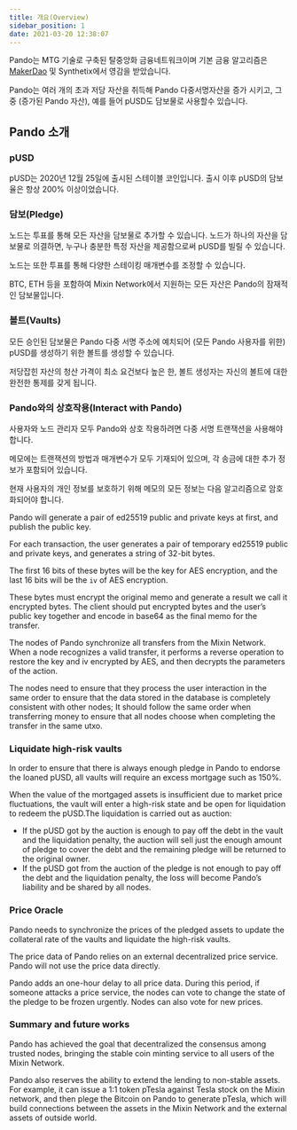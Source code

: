 ```yaml
---
title: 개요(Overview)
sidebar_position: 1
date: 2021-03-20 12:38:07
---
```


Pando는 MTG 기술로 구축된 탈중앙화 금융네트워크이며 기본 금융 알고리즘은 [MakerDao](https://makerdao.com) 및 Synthetix에서 영감을 받았습니다.

Pando는 여러 개의 초과 저당 자산을 취득해 Pando 다중서명자산을 증가 시키고, 그중 (증가된 Pando 자산), 예를 들어 pUSD도 담보물로 사용할수 있습니다.

## Pando 소개

### pUSD

pUSD는 2020년 12월 25일에 출시된 스테이블 코인입니다. 출시 이후 pUSD의 담보율은 항상 200% 이상이었습니다.

### 담보(Pledge)

노드는 투표를 통해 모든 자산을 담보물로 추가할 수 있습니다. 노드가 하나의 자산을 담보물로 의결하면, 누구나 충분한 특정 자산을 제공함으로써 pUSD를 빌릴 수 있습니다.

노드는 또한 투표를 통해 다양한 스테이킹 매개변수를 조정할 수 있습니다.

BTC, ETH 등을 포함하여 Mixin Network에서 지원하는 모든 자산은 Pando의 잠재적인 담보물입니다.

### 볼트(Vaults)

모든 승인된 담보물은 Pando 다중 서명 주소에 예치되어 (모든 Pando 사용자를 위한) pUSD를 생성하기 위한 볼트를 생성할 수 있습니다.

저당잡힌 자산의 청산 가격이 최소 요건보다 높은 한, 볼트 생성자는 자신의 볼트에 대한 완전한 통제를 갖게 됩니다.

### Pando와의 상호작용(Interact with Pando)

사용자와 노드 관리자 모두 Pando와 상호 작용하려면 다중 서명 트랜잭션을 사용해야 합니다.

메모에는 트랜잭션의 방법과 매개변수가 모두 기재되어 있으며, 각 송금에 대한 추가 정보가 포함되어 있습니다.

현재 사용자의 개인 정보를 보호하기 위해 메모의 모든 정보는 다음 알고리즘으로 암호화되어야 합니다.

Pando will generate a pair of ed25519 public and private keys at first, and publish the public key.

For each transaction, the user generates a pair of temporary ed25519 public and private keys, and generates a string of 32-bit bytes.

The first 16 bits of these bytes will be the key for AES encryption, and the last 16 bits will be the `iv` of AES encryption.

These bytes must encrypt the original memo and generate a result we call it encrypted bytes. The client should put encrypted bytes and the user’s public key ​​together and encode in base64 as the final memo for the transfer.

The nodes of Pando synchronize all transfers from the Mixin Network. When a node recognizes a valid transfer, it performs a reverse operation to restore the key and iv encrypted by AES, and then decrypts the parameters of the action.

The nodes need to ensure that they process the user interaction in the same order to ensure that the data stored in the database is completely consistent with other nodes; It should follow the same order when transferring money to ensure that all nodes choose when completing the transfer in the same utxo.

### Liquidate high-risk vaults

In order to ensure that there is always enough pledge in Pando to endorse the loaned pUSD, all vaults will require an excess mortgage such as 150%.

When the value of the mortgaged assets is insufficient due to market price fluctuations, the vault will enter a high-risk state and be open for liquidation to redeem the pUSD.The liquidation is carried out as auction:

- If the pUSD got by the auction is enough to pay off the debt in the vault and the liquidation penalty, the auction will sell just the enough amount of pledge to cover the debt and the remaining pledge will be returned to the original owner.
- If the pUSD got from the auction of the pledge is not enough to pay off the debt and the liquidation penalty, the loss will become Pando’s liability and be shared by all nodes.

### Price Oracle

Pando needs to synchronize the prices of the pledged assets to update the collateral rate of the vaults and liquidate the high-risk vaults.

The price data of Pando relies on an external decentralized price service. Pando will not use the price data directly.

Pando adds an one-hour delay to all price data. During this period, if someone attacks a price service, the nodes can vote to change the state of the pledge to be frozen urgently. Nodes can also vote for new prices.

### Summary and future works

Pando has achieved the goal that decentralized the consensus among trusted nodes, bringing the stable coin minting service to all users of the Mixin Network.

Pando also reserves the ability to extend the lending to non-stable assets. For example, it can issue a 1:1 token pTesla against Tesla stock on the Mixin network, and then plege the Bitcoin on Pando to generate pTesla, which will build connections between the assets in the Mixin Network and the external assets of outside world.
